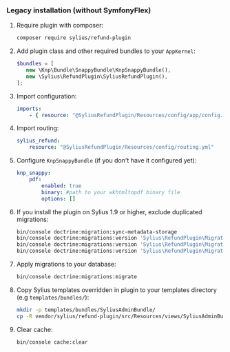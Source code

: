 ### Legacy installation (without SymfonyFlex)

1. Require plugin with composer:

    ```bash
    composer require sylius/refund-plugin
    ```

2. Add plugin class and other required bundles to your `AppKernel`:

    ```php
    $bundles = [
       new \Knp\Bundle\SnappyBundle\KnpSnappyBundle(),
       new \Sylius\RefundPlugin\SyliusRefundPlugin(),
    ];
    ```

3. Import configuration:

    ```yaml
    imports:
        - { resource: "@SyliusRefundPlugin/Resources/config/app/config.yml" }
    ```
4. Import routing:

    ````yaml
    sylius_refund:
        resource: "@SyliusRefundPlugin/Resources/config/routing.yml"
    ````

5. Configure `KnpSnappyBundle` (if you don't have it configured yet):

    ````yaml
    knp_snappy:
        pdf:
            enabled: true
            binary: #path to your wkhtmltopdf binary file
            options: []
    ````
    
6. If you install the plugin on Sylius 1.9 or higher, exclude duplicated migrations:

    ```bash
    bin/console doctrine:migration:sync-metadata-storage
    bin/console doctrine:migrations:version 'Sylius\RefundPlugin\Migrations\Version20201130071338' --add
    bin/console doctrine:migrations:version 'Sylius\RefundPlugin\Migrations\Version20201204071301' --add
    bin/console doctrine:migrations:version 'Sylius\RefundPlugin\Migrations\Version20201208105207' --add
    ``` 

7. Apply migrations to your database:

    ```bash
    bin/console doctrine:migrations:migrate
    ```

8. Copy Sylius templates overridden in plugin to your templates directory (e.g `templates/bundles/`):

    ```bash
    mkdir -p templates/bundles/SyliusAdminBundle/
    cp -R vendor/sylius/refund-plugin/src/Resources/views/SyliusAdminBundle/* templates/bundles/SyliusAdminBundle/
    ```

9. Clear cache:

    ```bash
    bin/console cache:clear
    ```
